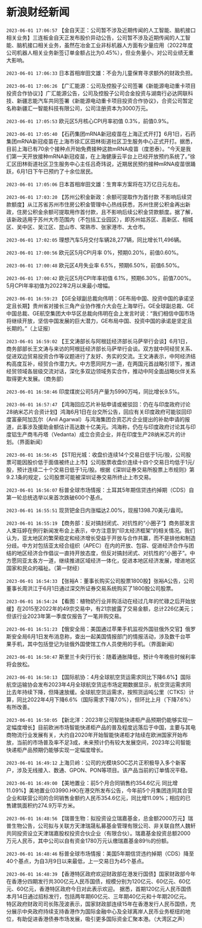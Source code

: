 # 新浪财经新闻
`2023-06-01 17:06:57`   【金自天正：公司暂不涉及近期传闻的人工智能、脑机接口相关业务】三连板金自天正发布股价异动公告，公司暂不涉及近期传闻的人工智能、脑机接口相关业务，虽然在冶金工业非标机器人方面有少量应用（2022年度公司机器人相关业务新签订单金额占比为0.45%），但业务量小，对公司业绩无重大影响。

`2023-06-01 17:06:33` 日本首相岸田文雄：不会为儿童保育寻求额外的财政负担。

`2023-06-01 17:06:26` 【广汇能源：公司及控股子公司签署《新能源电动重卡项目投资合作协议》】广汇能源公告，公司及控股子公司合金投资与湖南行必达网联科技、新疆志能汽车共同签署《新能源电动重卡项目投资合作协议》，合资公司暂定名称新疆汇一智能科技有限公司，公司注册资本为3000万元。

`2023-06-01 17:05:53` 欧元区5月核心CPI月率初值 0.3%，前值0.9%。

`2023-06-01 17:05:40` 【石药集团mRNA新冠疫苗在上海正式开打】6月1日，石药集团mRNA新冠疫苗在上海市徐汇区田林街道社区卫生服务中心正式开打。据悉，目前上海已有70余个接种点开始免费接种这款mRNA疫苗（度恩泰）。“今天是我们第一天开放接种mRNA新冠疫苗，在上海健康云平台上已经开放预约系统了。”徐汇区田林街道社区卫生服务中心主任吕奇玮说，近期居民预约接种mRNA疫苗很踊跃，6月1日下午已预约了十余位居民。

`2023-06-01 17:05:06` 日本首相岸田文雄：生育率方案将在3万亿日元左右。

`2023-06-01 17:03:20`   【苏州公积金新政：余额可提取作为首付款 不影响后续贷款额度】从江苏省苏州市住房公积金管理中心热线获悉，苏州住房公积金再出新政，住房公积金余额可提取用作首付款，且不影响后续公积金贷款额度。据了解，该新政适用于苏州大市范围内（不包括工业园区），即苏州姑苏区、高新区、相城区、吴中区、吴江区、昆山市、常熟市、张家港市、太仓市。

`2023-06-01 17:02:05` 理想汽车5月交付车辆28,277辆，同比增长11,496辆。

`2023-06-01 17:00:56` 欧元区5月CPI月率 0%，预期0.20%，前值0.60%。

`2023-06-01 17:00:48` 欧元区4月失业率 6.5%，预期6.50%，前值6.50%。

`2023-06-01 17:00:42` 欧元区5月CPI年率初值 6.1%，预期6.30%，前值7.00%。5月CPI年率初值为2022年2月以来最小增幅。

`2023-06-01 16:59:23` 【GE全球副总裁向伟明：GE布局中国、投资中国的承诺坚定且长期】贵州省对接长三角产业协作推介大会在上海举行。GE全球副总裁、GE中国总裁、GE航空集团大中华区总裁向伟明在会上发言时说：“我们相信中国市场将继续开放，坚信中国发展的巨大潜力，GE布局中国、投资中国的承诺是坚定且长期的。”（上证报）

`2023-06-01 16:59:02` 【王文涛部长与阿根廷经济部长马萨举行会谈】6月1日，商务部部长王文涛与来访的阿根廷经济部长马萨举行会谈。双方就中阿经贸关系、促进双边贸易投资合作等议题进行了友好、务实的交流。王文涛表示，中阿经济结构高度互补，经贸合作潜力大。中方愿同阿方一道，在两国元首战略引领下，推进经贸领域各层级交流对话，深化多双边领域务实合作，推动中阿全面战略伙伴关系取得更大发展。（商务部）

`2023-06-01 16:58:46` 印度煤炭公司5月产量为5990万吨，同比增长9.5%。

`2023-06-01 16:57:47` 【鸿海回应芯片补贴申请或被驳回：仍在与印度政府讨论28纳米芯片合资计划】鸿海6月1日在台交所公告，回应有关印度政府可能驳回印度富豪阿加瓦尔（Anil Agarwal）与鸿海集团合资芯片企业提出的补助申请的报道，此事涉及援助金额估计高达数十亿美元。鸿海称，仍在与印度政府讨论其与印度铝生产商韦丹塔（Vedanta）成立合资企业，并在印度生产28纳米芯片的计划。（界面新闻）

`2023-06-01 16:56:45` 【ST阳光城：收盘价连续14个交易日低于1元/股，公司股票可能因股价低于面值被终止上市】公司股票收盘价连续十四个交易日均低于1元/股，预计连续二十个交易日低于1元/股。根据《深圳证券交易所股票上市规则》第9.2.1条的规定，公司股票可能被深圳证券交易所终止上市交易。

`2023-06-01 16:56:07` 标普全球市场情报：土耳其5年期信贷违约掉期（CDS）自第一轮总统选举以来首次跌破600个基点。

`2023-06-01 16:55:51` 现货钯金日内涨幅达2.00%，现报1398.70美元/盎司。

`2023-06-01 16:55:19` 【商务部：反对搞封闭式、对抗性的“小圈子”】商务部发言人束珏婷在例行新闻发布会上表示，中方注意到“印太经济框架”的相关情况。我们认为，亚太地区的繁荣稳定和经济增长受益于开放与合作共赢，而不是排他和制造分歧。中方对包括亚太经合组织（APEC）在内的开放、包容、促进经济合作与团结的地区经济合作倡议一直持开放态度，但反对搞封闭式、对抗性的“小圈子”。中方愿同亚太各方一道，继续推进区域经济一体化，促进本地区经济发展，增进地区国家和民众的福祉。（第一财经）

`2023-06-01 16:54:33` 【张裕A：董事长购买公司股票1800股】张裕A公告，公司董事长周洪江于6月1日通过深交所证券交易系统购买了1800股公司股票。

`2023-06-01 16:54:24` 【看图：植物奶行业并购活动在经过几年的忙碌之后开始放缓】在2015至2022年的49宗交易中，有21宗披露了交易金额，总计226亿美元；但该行业2023年第一季度仅报告了一笔并购交易。

`2023-06-01 16:51:23` 【俄安全局：美国通过苹果手机监视外国驻俄外交官】俄罗斯安全局6月1日发布消息称，查出一起美国情报部门的情报活动，涉及数千台苹果手机，其中包括登记为驻俄外国使馆工作人员使用的手机。（界面新闻）

`2023-06-01 16:50:47` 斯里兰卡央行行长：随着通胀降低，预计今年晚些时候利率将会放松。

`2023-06-01 16:50:13` 【国际航协：4月全球航空货运需求同比下降6.6%】国际航空运输协会发布2023年4月全球航空货运市场定期数据显示，航空货运需求同比去年持续下降，但降速放缓。全球航空货运需求，按照货运吨公里（CTKS）计算，同比2022年4月下降6.6%（国际需求下降7.0%），但环比上月（下降7.6%）有所改善。

`2023-06-01 16:50:05` 【新北洋：2023年公司智能快递柜产品预期仍能够实现一定幅度增长】目前欧洲市场智能快递柜产品的普及程度远落后于中国，主要与其电商物流行业发展有关，大约自2020年开始智能快递柜才陆续在欧洲国家开始布放，当前的市场普及率不足3成，未来预计仍有较大发展空间，2023年公司智能快递柜产品预期仍能够实现一定幅度增长。

`2023-06-01 16:49:12` 上海贝岭：公司的光模块SOC芯片正积极导入多个新客户，涉及无线接入、数通、GPON、PON等项目。该产品当前的订单情况平稳。

`2023-06-01 16:49:00` 【美地置业：前5个月合同销售约354.6亿元 同比增11.09%】美地置业(03990.HK)在港交所发布公告，今年前5个月集团连同其合营企业和联营公司的合同销售金额约人民币354.6亿元，同比增11.09%；相应的已售建筑面积约274.9万平方米。

`2023-06-01 16:48:56` 【瑞普生物：拟投资设立瑞嘉基金，总金额2000万元】瑞普生物公告，公司拟与关联方天津瑞晟私募基金管理有限公司、非关联自然人魏轩共同投资设立天津瑞嘉股权投资合伙企业（有限合伙）。瑞嘉基金投资总额2000万元人民币，其中公司以自有资金1780万元认缴瑞嘉基金89％的份额。

`2023-06-01 16:48:46` 标普全球市场情报：美国5年期信贷违约掉期（CDS）降至40个基点，为自3月9日以来最低，上一交易日为45个基点。

`2023-06-01 16:48:39` 【香港特区政府欢迎财政部在港发行国债】国家财政部今年在香港分四期发行共300亿元人民币国债，规模分别为120亿元、60亿元、60亿元、60亿元，香港特区政府今日对此表示欢迎。 据悉，首期120亿元人民币国债本月14日通过招标发行，包括两年期60亿元、三年期40亿元和十年期20亿元。 特区政府财政司司长陈茂波表示，国家财政部连续15年在香港发行人民币国债，充分展示中央政府持续支持香港作为国际金融中心及全球离岸人民币业务枢纽的地位，有助促进香港债券市场发展，吸引更多国际资金汇聚本港。（大湾区之声）

